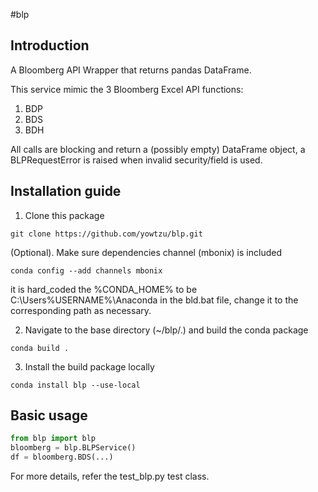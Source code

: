 #blp

## Introduction
A Bloomberg API Wrapper that returns pandas DataFrame.

This service mimic the 3 Bloomberg Excel API functions:

1. BDP
2. BDS
3. BDH

All calls are blocking and return a (possibly empty) DataFrame object, a BLPRequestError is raised when invalid security/field is used.

## Installation guide

1. Clone this package
```
git clone https://github.com/yowtzu/blp.git
```
(Optional). Make sure dependencies channel (mbonix) is included
```
conda config --add channels mbonix
```
it is hard_coded the %CONDA_HOME% to be C:\Users\%USERNAME%\Anaconda in the bld.bat file, change it to the corresponding path as necessary.

2. Navigate to the base directory (~/blp/.) and build the conda package
```
conda build . 
```
3. Install the build package locally
```
conda install blp --use-local
```

## Basic usage

```python
from blp import blp
bloomberg = blp.BLPService()
df = bloomberg.BDS(...)
```

For more details, refer the test_blp.py test class.

